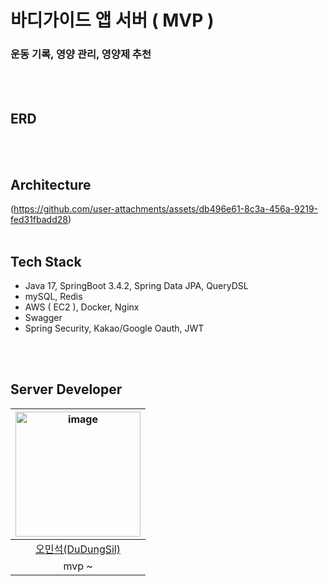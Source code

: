 # 바디가이드 앱 서버 ( MVP )

### 운동 기록, 영양 관리, 영양제 추천 

<br/><br/>

## ERD

<br/><br/>

## Architecture
(https://github.com/user-attachments/assets/db496e61-8c3a-456a-9219-fed31fbadd28)
<br/><br/>

## Tech Stack
- Java 17, SpringBoot 3.4.2, Spring Data JPA, QueryDSL
- mySQL, Redis
- AWS ( EC2 ), Docker, Nginx
- Swagger
- Spring Security, Kakao/Google Oauth, JWT

<br/><br/>

## Server Developer

|<img width="200" alt="image" src="" />|
|:--:|
|[오민석(DuDungSil)](https://github.com/DuDungSil)|
|mvp ~ |

<br/><br/>
